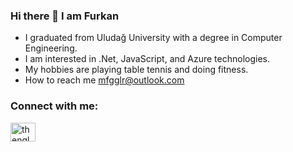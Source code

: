 ### Hi there 👋 I am Furkan

-  I graduated from Uludağ University with a degree in Computer Engineering.
-  I am interested in .Net, JavaScript, and Azure technologies.
-  My hobbies are playing table tennis and doing fitness.
-  How to reach me  mfgglr@outlook.com
  
<h3 align="left">Connect with me:</h3>
<p align="left">
<a href="https://instagram.com/thenqlv" target="blank"><img align="center" src="https://raw.githubusercontent.com/rahuldkjain/github-profile-readme-generator/master/src/images/icons/Social/instagram.svg" alt="thenqlv" height="30" width="40" /></a>
</p>
